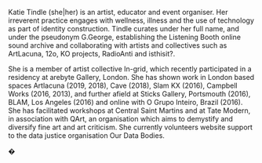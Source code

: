 <p>Katie Tindle (she|her) is an artist, educator and event organiser. Her irreverent practice engages with wellness, illness and the use of technology as part of identity construction. Tindle curates under her full name, and under the pseudonym G.George, establishing the Listening Booth online sound archive and collaborating with artists and collectives such as ArtLacuna, 12o, KO projects, RadioAnti and isthisit?. </p>
<p>She is a member of artist collective In-grid, which recently participated in a residency at arebyte Gallery, London. She has shown work in London based spaces Artlacuna (2019, 2018), Cave (2018), Slam KX (2016), Campbell Works (2016, 2013), and further afield at Sticks Gallery, Portsmouth (2016), BLAM, Los Angeles (2016) and online with O Grupo Inteiro, Brazil (2016). She has facilitated workshops at Central Saint Martins and at Tate Modern, in association with QArt, an organisation which aims to demystify and diversify fine art and art criticism. She currently volunteers website support to the data justice organisation Our Data Bodies.</p>�